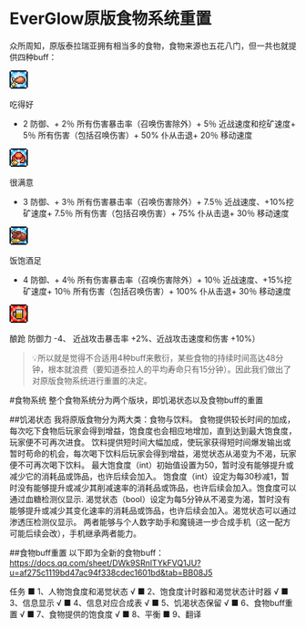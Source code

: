 ﻿# EverGlow原版食物系统重置<!-- omit in toc -->

众所周知，原版泰拉瑞亚拥有相当多的食物，食物来源也五花八门，但一共也就提供四种buff：

![吃得好](Images/Wellfed.png)

吃得好
+ 2 防御、+ 2％ 所有伤害暴击率（召唤伤害除外）+ 5％ 近战速度和挖矿速度+ 5％ 所有伤害（包括召唤伤害）+ 50% 仆从击退+ 20％ 移动速度

![很满意](Images/Wellfed2.png)

很满意
+ 3 防御、+ 3％ 所有伤害暴击率（召唤伤害除外）+ 7.5％ 近战速度、+10%挖矿速度+ 7.5％ 所有伤害（包括召唤伤害）+ 75% 仆从击退+ 30％ 移动速度

![饭饱酒足](Images/Wellfed3.png)

饭饱酒足
+ 4 防御、+ 4％ 所有伤害暴击率（召唤伤害除外）+ 10％ 近战速度、+15%挖矿速度+ 10％ 所有伤害（包括召唤伤害）+ 100% 仆从击退+ 30％ 移动速度

![酿跄](Images/Tipsy.png)

酿跄
防御力 -4、 近战攻击暴击率 +2%、近战攻击速度和伤害 +10%）

> 💡所以就是觉得不合适用4种buff来敷衍，某些食物的持续时间高达48分钟，根本就浪费（要知道泰拉人的平均寿命只有15分钟）。因此我们做出了对原版食物系统进行重置的决定。

#食物系统
整个食物系统分为两个版块，即饥渴状态以及食物buff的重置

##饥渴状态
我将原版食物分为两大类：食物与饮料。
食物提供较长时间的加成，每次吃下食物后玩家会得到增益，饱食度也会相应地增加，直到达到最大饱食度，玩家便不可再次进食。
饮料提供短时间大幅加成，使玩家获得短时间爆发输出或暂时苟命的机会，每次喝下饮料后玩家会得到增益，渴觉状态从渴变为不渴，玩家便不可再次喝下饮料。
最大饱食度（int）初始值设置为50，暂时没有能够提升或减少它的消耗品或饰品，也许后续会加入。
饱食度（int）设定为每30秒减1，暂时没有能够提升或减少其削减速率的消耗品或饰品，也许后续会加入。饱食度可以通过血糖检测仪显示.
渴觉状态（bool）设定为每5分钟从不渴变为渴，暂时没有能够提升或减少其变化速率的消耗品或饰品，也许后续会加入。渴觉状态可以通过渗透压检测仪显示。
两者能够与个人数字助手和魔镜进一步合成手机（这一配方可能后续会改），手机继承两者能力。





##食物buff重置
     以下即为全新的食物buff：https://docs.qq.com/sheet/DWk9SRnlTYkFVQ1JU?u=af275c1119bd47ac94f338cdec1601bd&tab=BB08J5

任务
■ 1、人物饱食度和渴觉状态 √
■ 2、饱食度计时器和渴觉状态计时器 √
■ 3、信息显示 √
■ 4、信息对应合成表 √
■ 5、饥渴状态保留 √
■ 6、食物buff重置 √
■ 7、食物提供的饱食度 √
■ 8、平衡
■ 9、翻译

